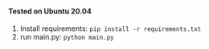 #### Tested on Ubuntu 20.04
1. Install requirements: `pip install -r requirements.txt`
2. run main.py: `python main.py`
